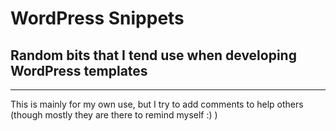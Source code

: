 # WordPress Snippets

## Random bits that I tend use when developing WordPress templates

***

This is mainly for my own use, but I try to add comments to help others (though mostly they are there to remind myself :) )